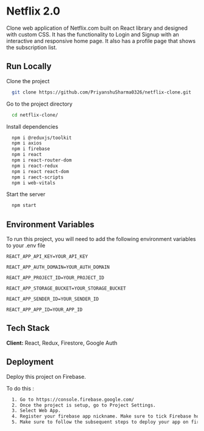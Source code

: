 
# Netflix 2.0

Clone web application of Netflix.com built on React library and designed with custom CSS. It has the functionality to Login and Signup with an interactive and responsive home page. It also has a profile page that shows the subscription list.


## Run Locally

Clone the project

```bash
  git clone https://github.com/PriyanshuSharma0326/netflix-clone.git
```

Go to the project directory

```bash
  cd netflix-clone/
```

Install dependencies

```bash
  npm i @reduxjs/toolkit
  npm i axios
  npm i firebase
  npm i react
  npm i react-router-dom
  npm i react-redux
  npm i react react-dom
  npm i raect-scripts
  npm i web-vitals
```

Start the server

```bash
  npm start
```
## Environment Variables

To run this project, you will need to add the following environment variables to your .env file

`REACT_APP_API_KEY=YOUR_API_KEY`

`REACT_APP_AUTH_DOMAIN=YOUR_AUTH_DOMAIN`

`REACT_APP_PROJECT_ID=YOUR_PROJECT_ID`

`REACT_APP_STORAGE_BUCKET=YOUR_STORAGE_BUCKET`

`REACT_APP_SENDER_ID=YOUR_SENDER_ID`

`REACT_APP_APP_ID=YOUR_APP_ID`


## Tech Stack

**Client:** React, Redux, Firestore, Google Auth


## Deployment

Deploy this project on Firebase.

To do this :

```bash
  1. Go to https://console.firebase.google.com/
  2. Once the project is setup, go to Project Settings.
  3. Select Web App.
  4. Register your firebase app nickname. Make sure to tick Firebase hosting option on. Click Register App.
  5. Make sure to follow the subsequent steps to deploy your app on firebase(for FREE).
```
